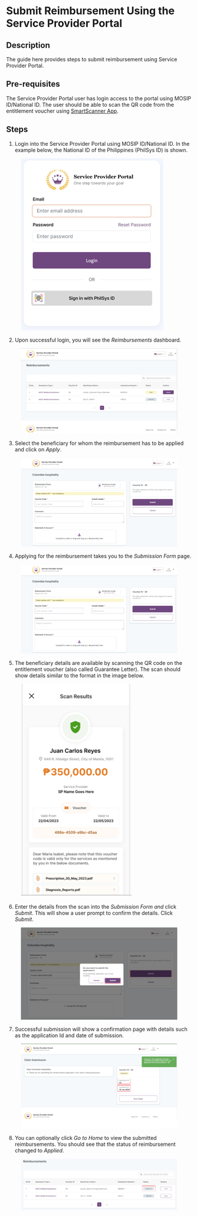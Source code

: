 # Submit Reimbursement Using the Service Provider Portal

## Description&#x20;

The guide here provides steps to submit reimbursement using Service Provider Portal.

## Pre-requisites

The Service Provider Portal user has login access to the portal using MOSIP ID/National ID. The user should be able to scan the QR code from the entitlement voucher using [SmartScanner App](broken-reference).

## Steps

1. Login into the Service Provider Portal using MOSIP ID/National ID. In the example below, the National ID of the Philippines (PhilSys ID) is shown.

<figure><img src="../../.gitbook/assets/image (1).png" alt=""><figcaption></figcaption></figure>

2. Upon successful login, you will see the _Reimbursements_ dashboard.

<figure><img src="../../.gitbook/assets/image (2).png" alt=""><figcaption></figcaption></figure>

3. Select the beneficiary for whom the reimbursement has to be applied and click on _Apply_.&#x20;

<figure><img src="../../.gitbook/assets/image (9).png" alt=""><figcaption></figcaption></figure>

4. Applying for the reimbursement takes you to the _Submission Form_ page.&#x20;

<figure><img src="../../.gitbook/assets/image (5).png" alt=""><figcaption></figcaption></figure>

5. The beneficiary details are available by scanning the QR code on the entitlement voucher (also called Guarantee Letter). The scan should show details similar to the format in the image below.&#x20;

<figure><img src="../../.gitbook/assets/image (8).png" alt=""><figcaption></figcaption></figure>

6. Enter the details from the scan into the _Submission Form and_ click _Submit_. This will show a user prompt to confirm the details. Click _Submit_.

<figure><img src="../../.gitbook/assets/image (3).png" alt=""><figcaption></figcaption></figure>

7. Successful submission will show a confirmation page with details such as the application Id and date of submission.&#x20;

<figure><img src="../../.gitbook/assets/image (11).png" alt=""><figcaption></figcaption></figure>

8. You can optionally click _Go to Home_ to view the submitted reimbursements. You should see that the status of reimbursement changed to _Applied_.

<figure><img src="../../.gitbook/assets/image (6).png" alt=""><figcaption></figcaption></figure>
